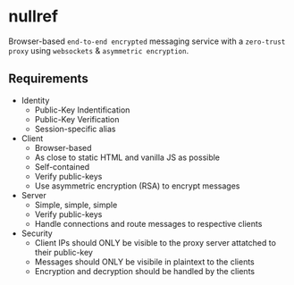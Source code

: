 # nullref
Browser-based `end-to-end encrypted` messaging service with a `zero-trust proxy` using `websockets` & `asymmetric encryption`.
## Requirements
- Identity
  - Public-Key Indentification
  - Public-Key Verification
  - Session-specific alias
- Client
  - Browser-based
  - As close to static HTML and vanilla JS as possible
  - Self-contained
  - Verify public-keys
  - Use asymmetric encryption (RSA) to encrypt messages
- Server
  - Simple, simple, simple
  - Verify public-keys
  - Handle connections and route messages to respective clients
- Security
  - Client IPs should ONLY be visible to the proxy server attatched to their public-key
  - Messages should ONLY be visibile in plaintext to the clients
  - Encryption and decryption should be handled by the clients